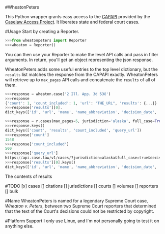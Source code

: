 #WheatonPeters

This Python wrapper grants easy access to the [CAPAPI](https://case.law/api/)
provided by the [Caselaw Access Project](https://case.law/). It liberates state
and federal court cases.

#Usage
Start by creating a Reporter.

```python
>>>from wheatonpeters import Reporter
>>>wheaton = Reporter()
```

You can then use your Reporter to make the level API calls and pass in filter
arguments. In return, you'll get an object representing the json response.

WheatonPeters adds some useful entries to the top level dictionary, but the
`results` list matches the response from the CAPAPI exactly. WheatonPeters will
retrieve up to `max_pages` API calls and concatenate the `results` of all of
them.

```python
>>>response = wheaton.case('2 Ill. App. 3d 538')
>>>response
{'count': 1, 'count_included': 1, 'url': "THE_URL", 'results': {...}}
>>>response['results'][0].
dict_keys(['id', 'url', 'name', 'name_abbreviation', 'decision_date', 'docket_number', 'first_page', 'last_page', 'citations', 'volume', 'reporter', 'court', 'jurisdiction', 'casebody'])
```

```python
>>>response = r.cases(max_pages=5, jurisdiction='alaska', full_case=True, decision_date_min='2001-04-01')
>>>response.keys()
dict_keys(['count', 'results', 'count_included', 'query_url'])
>>>response['count']
1548
>>>response['count_included']
500
>>>response['query_url']
https://api.case.law/v1/cases/?jurisdiction=alaska&full_case=true&decision_date_min=2001-04-01
>>>response['results'][0].keys()
dict_keys(['id', 'url', 'name', 'name_abbreviation', 'decision_date', 'docket_number', 'first_page', 'last_page', 'citations', 'volume', 'reporter', 'court', 'jurisdiction', 'casebody'])
```

The contents of results

#TODO
[x] cases
[] citations
[] jurisdictions
[] courts
[] volumes
[] reporters
[] bulk

#Name
WheatonPeters is named for a legendary Supreme Court case, *Wheaton v. Peters*,
between two Supreme Court reporters that determined that the text of the Court's
decisions could not be restricted by copyright.

#Platform Support
I only use Linux, and I'm not personally going to test it on anything else.
